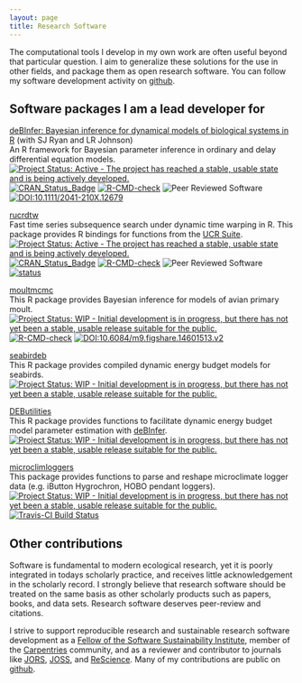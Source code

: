 ```yaml
---
layout: page
title: Research Software
---
```

The computational tools I develop in my own work are often useful beyond that particular question. I aim to generalize these solutions for the use in other fields, and package them as open research software. You can follow my software development activity on [github](https://github.com/pboesu).



## Software packages I am a lead developer for

[deBInfer: Bayesian inference for dynamical models of biological systems in R](https://github.com/pboesu/debinfer) (with SJ Ryan and LR Johnson)<br>
An R framework for Bayesian parameter inference in ordinary and delay differential equation models.<br>
[![Project Status: Active - The project has reached a stable, usable state and is being actively developed.](http://www.repostatus.org/badges/latest/active.svg)](http://www.repostatus.org/#active)
[![CRAN_Status_Badge](http://www.r-pkg.org/badges/version/deBInfer)](https://cran.r-project.org/package=deBInfer)
[![R-CMD-check](https://github.com/pboesu/debinfer/workflows/R-CMD-check/badge.svg)](https://github.com/pboesu/debinfer/actions)
![Peer Reviewed Software](https://img.shields.io/badge/Peer%20Reviewed-%E2%9C%93-green.svg)
[![DOI:10.1111/2041-210X.12679](https://img.shields.io/badge/DOI-10.1111%2F2041--210X.12679-blue.svg)](http://doi.org/10.1111/2041-210X.12679)

[rucrdtw](https://github.com/pboesu/rucrdtw)<br>
Fast time series subsequence search under dynamic time warping in R. This package provides R bindings for functions from the [UCR Suite](http://www.cs.ucr.edu/~eamonn/UCRsuite.html). <br>
[![Project Status: Active - The project has reached a stable, usable state and is being actively developed.](http://www.repostatus.org/badges/latest/active.svg)](http://www.repostatus.org/#active)
[![CRAN_Status_Badge](http://www.r-pkg.org/badges/version/rucrdtw)](https://cran.r-project.org/package=rucrdtw)
[![R-CMD-check](https://github.com/pboesu/rucrdtw/workflows/R-CMD-check/badge.svg)](https://github.com/pboesu/rucrdtw/actions)
![Peer Reviewed Software](https://img.shields.io/badge/Peer%20Reviewed-%E2%9C%93-green.svg)
[![status](http://joss.theoj.org/papers/17bb01f6599983da0597e1aeec4d3bfc/status.svg)](http://joss.theoj.org/papers/17bb01f6599983da0597e1aeec4d3bfc)

[moultmcmc](https://github.com/pboesu/moultmcmc)<br>
This R package provides Bayesian inference for models of avian primary moult.<br>
[![Project Status: WIP - Initial development is in progress, but there has not yet been a stable, usable release suitable for the public.](http://www.repostatus.org/badges/latest/wip.svg)](http://www.repostatus.org/#wip)
[![R-CMD-check](https://github.com/pboesu/moultmcmc/workflows/R-CMD-check/badge.svg)](https://github.com/pboesu/moultmcmc/actions)
[![DOI:10.6084/m9.figshare.14601513.v2](https://img.shields.io/badge/DOI-10.6084%2Fm9.figshare.14601513.v2-blue.svg)](https://doi.org/10.6084/m9.figshare.14601513.v2)

[seabirdeb](https://github.com/pboesu/seabirdeb)<br>
This R package provides compiled dynamic energy budget models for seabirds. <br>
[![Project Status: WIP - Initial development is in progress, but there has not yet been a stable, usable release suitable for the public.](http://www.repostatus.org/badges/latest/wip.svg)](http://www.repostatus.org/#wip)

[DEButilities](https://github.com/pboesu/DEButilities)  
This R package provides functions to facilitate dynamic energy budget model parameter estimation with [deBInfer](https://github.com/pboesu/debinfer). <br>
[![Project Status: WIP - Initial development is in progress, but there has not yet been a stable, usable release suitable for the public.](http://www.repostatus.org/badges/latest/wip.svg)](http://www.repostatus.org/#wip)

[microclimloggers](https://github.com/RyanLab/ryanlabloggers)<br>
This package provides functions to parse and reshape microclimate logger data (e.g. iButton Hygrochron, HOBO pendant loggers). <br>
[![Project Status: WIP - Initial development is in progress, but there has not yet been a stable, usable release suitable for the public.](http://www.repostatus.org/badges/latest/wip.svg)](http://www.repostatus.org/#wip)
[![Travis-CI Build Status](https://travis-ci.org/RyanLab/microclimloggers.svg?branch=master)](https://travis-ci.org/RyanLab/microclimloggers) 

## Other contributions

Software is fundamental to modern ecological research, yet it is poorly integrated in todays scholarly practice, and receives little acknowledgement in the scholarly record. I strongly believe that research software should be treated on the same basis as other scholarly products such as papers, books, and data sets. Research software deserves peer-review and citations. 

I strive to support reproducible research and sustainable research software development as a [Fellow of the Software Sustainability Institute](https://software.ac.uk/about/fellows), member of the [Carpentries](https://software-carpentry.org/about/) community, and as a reviewer and contributor to journals like [JORS](http://openresearchsoftware.metajnl.com/), [JOSS](http://joss.theoj.com/), and [ReScience](http://rescience.github.io/). Many of my contributions are public on [github](https://github.com/pboesu).

